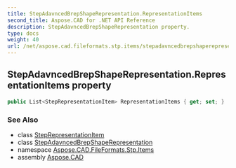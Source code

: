 ```yaml
---
title: StepAdavncedBrepShapeRepresentation.RepresentationItems
second_title: Aspose.CAD for .NET API Reference
description: StepAdavncedBrepShapeRepresentation property. 
type: docs
weight: 40
url: /net/aspose.cad.fileformats.stp.items/stepadavncedbrepshaperepresentation/representationitems/
---
```

## StepAdavncedBrepShapeRepresentation.RepresentationItems property

```csharp
public List<StepRepresentationItem> RepresentationItems { get; set; }
```

### See Also

* class [StepRepresentationItem](../../steprepresentationitem/)
* class [StepAdavncedBrepShapeRepresentation](../)
* namespace [Aspose.CAD.FileFormats.Stp.Items](../../stepadavncedbrepshaperepresentation/)
* assembly [Aspose.CAD](../../../)


